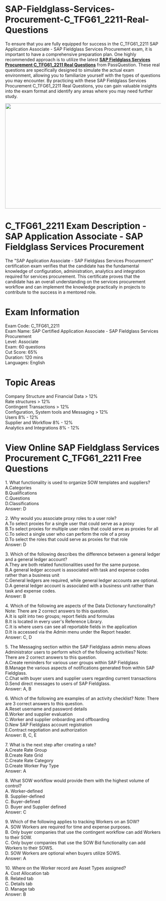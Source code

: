 # SAP-Fieldglass-Services-Procurement-C_TFG61_2211-Real-Questions
<p>To ensure that you are fully equipped for success in the C_TFG61_2211 SAP Application Associate - SAP Fieldglass Services Procurement exam, it is important to have a comprehensive preparation plan. One highly recommended approach is to utilize the latest <strong><a href="https://www.passquestion.com/c_tfg61_2211.html">SAP Fieldglass Services Procurement C_TFG61_2211 Real Questions</a></strong> from PassQuestion. These real questions are specifically designed to simulate the actual exam environment, allowing you to familiarize yourself with the types of questions you may encounter. By practicing with these SAP Fieldglass Services Procurement C_TFG61_2211 Real Questions, you can gain valuable insights into the exam format and identify any areas where you may need further study.</p>

<p><img alt="" src="https://www.passquestion.com/uploads/pqcom/images/20231009/48737aca0abc7dfc45b5772aca9362ab.png" style="height:341px; width:618px" /></p>

<h1>C_TFG61_2211 Exam Description - SAP Application Associate - SAP Fieldglass Services Procurement</h1>

<p>The &quot;SAP Application Associate - SAP Fieldglass Services Procurement&quot; certification exam verifies that the candidate has the fundamental knowledge of configuration, administration, analytics and integration required for services procurement. This certificate proves that the candidate has an overall understanding on the services procurement workflow and can implement the knowledge practically in projects to contribute to the success in a mentored role.&nbsp;</p>

<h1>Exam Information</h1>

<p>Exam Code: C_TFG61_2211<br />
Exam Name: SAP Certified Application Associate - SAP Fieldglass Services Procurement<br />
Level: Associate<br />
Exam: 60 questions<br />
Cut Score: 65%<br />
Duration: 120 mins<br />
Languages: English</p>

<h1>Topic Areas</h1>

<p>Company Structure and Financial Data &gt; 12%<br />
Rate structures &gt; 12%<br />
Contingent Transactions &gt; 12%<br />
Configuration, System tools and Messaging &gt; 12%<br />
Users 8% - 12%<br />
Supplier and Workflow 8% - 12%<br />
Analytics and Integrations 8% - 12%</p>

<h1>View Online SAP Fieldglass Services Procurement C_TFG61_2211 Free Questions</h1>

<p>1. What functionality is used to organize SOW templates and suppliers?<br />
A.Categories<br />
B.Qualifications<br />
C.Questions<br />
D.Classifications<br />
Answer: D</p>

<p>2. Why would you associate proxy roles to a user role?<br />
A.To select proxies for a single user that could serve as a proxy<br />
B.To select proxies for multiple user roles that could serve as proxies for all<br />
C.To select a single user who can perform the role of a proxy<br />
D.To select the roles that could serve as proxies for that role<br />
Answer: D</p>

<p>3. Which of the following describes the difference between a general ledger and a general ledger account?<br />
A.They are both related functionalities used for the same purpose.<br />
B.A general ledger account is associated with task and expense codes rather than a business unit<br />
C.General ledgers are required, while general ledger accounts are optional.<br />
D.A general ledger account is associated with a business unit rather than task and expense codes.<br />
Answer: B</p>

<p>4. Which of the following are aspects of the Data Dictionary functionality? Note: There are 2 correct answers to this question.<br />
A.It is split into two groups; report fields and formulas<br />
B.It is located in every user&#39;s Reference Library.<br />
C.It is where users can see all reportable fields in the application<br />
D.It is accessed via the Admin menu under the Report header.<br />
Answer: C, D</p>

<p>5. The Messaging section within the SAP Fieldglass admin menu allows Administrator users to perform which of the following activities? Note: There are 2 correct answers to this question.<br />
A.Create reminders for various user groups within SAP Fieldglass<br />
B.Manage the various aspects of notifications generated from within SAP Fieldglass.<br />
C.Chat with buyer users and supplier users regarding current transactions<br />
D.Send direct messages to users of SAP Fieldglass.<br />
Answer: A, B</p>

<p>6. Which of the following are examples of an activity checklist? Note: There are 3 correct answers to this question.<br />
A.Reset username and password details<br />
B.Worker and supplier evaluation<br />
C.Worker and supplier onboarding and offboarding<br />
D.New SAP Fieldglass account registration<br />
E.Contract negotiation and authorization<br />
Answer: B, C, E</p>

<p>7. What is the next step after creating a rate?<br />
A.Create Rate Group<br />
B.Create Rate Grid<br />
C.Create Rate Category<br />
D.Create Worker Pay Type<br />
Answer: A</p>

<p>8. What SOW workflow would provide them with the highest volume of control?<br />
A. Worker-defined<br />
B. Supplier-defined<br />
C. Buyer-defined<br />
D. Buyer and Supplier defined<br />
Answer: C</p>

<p>9. Which of the following applies to tracking Workers on an SOW?<br />
A. SOW Workers are required for time and expense purposes.<br />
B. Only buyer companies that use the contingent workflow can add Workers to their SOW.<br />
C. Only buyer companies that use the SOW Bid functionality can add Workers to their SOWS.<br />
D. SOW Workers are optional when buyers utilize SOWS.<br />
Answer: A</p>

<p>10. Where on the Worker record are Asset Types assigned?<br />
A. Cost Allocation tab<br />
B. Related tab<br />
C. Details tab<br />
D. Manage tab<br />
Answer: B</p>
